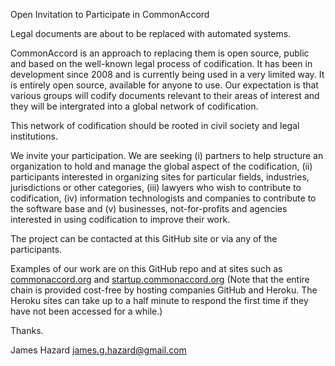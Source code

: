 Open Invitation to Participate in CommonAccord

Legal documents are about to be replaced with automated systems.

CommonAccord is an approach to replacing them is open source, public and based on the well-known legal process of codification.  It has been in development since 2008 and is currently being used in a very limited way.  It is entirely open source, available for anyone to use.  Our expectation is that various groups will codify documents relevant to their areas of interest and they will be intergrated into a global network of codification. 

This network of codification should be rooted in civil society and legal institutions.

We invite your participation.  We are seeking (i) partners to help structure an organization to hold and manage the global aspect of the codification, (ii) participants interested in organizing sites for particular fields, industries, jurisdictions or other categories, (iii) lawyers who wish to contribute to codification, (iv) information technologists and companies to contribute to the software base and (v) businesses, not-for-profits and agencies interested in using codification to improve their work.

The project can be contacted at this GitHub site or via any of the participants.

Examples of our work are on this GitHub repo and at sites such as [commonaccord.org](http://commonaccord.org) and [startup.commonaccord.org](http://startup.commonaccord.org) (Note that the entire chain is provided cost-free by hosting companies GitHub and Heroku.  The Heroku sites can take up to a half minute to respond the first time if they have not been accessed for a while.)

Thanks.

James Hazard  james.g.hazard@gmail.com




   
